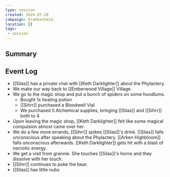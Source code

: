 ```yaml
---
type: session
created: 2024-07-18
campaign: Drakkenheim
location: []
tags:
 - session
---
```



## Summary

## Event Log

- [[Silas]] has a private chat with [[Keth Darklighter]] about the Phylactery.
- We make our way back to [[Emberwood Village]] Village.
- We go to the magic shop and put a bunch of spiders on some hoodlums.
	- Bought 1x healing potion
	- [[Sihrr]] purchased a Bloodwell Vial
	- We purchased 5 Alchemical supplies, bringing [[Silas]] and [[Sihrr]] both to 4
- Upon leaving the magic shop, [[Keth Darklighter]] felt like some magical compulsion almost came over her.
- We do a few more errands, [[Sihrr]] spikes [[Silas]]'s drink. [[Silas]] falls unconscious after speaking about the Phylactery. [[Arken Highbloom]] falls unconscious afterwards. [[Keth Darklighter]] gets hit with a blast of necrotic energy.
- We get a visit from grannie. She touches [[Silas]]'s horns and they dissolve with her touch.
- [[Sihrr]] continues to poke the bear.
- [[Silas]] has little nubs


